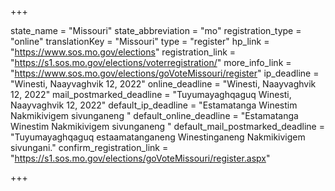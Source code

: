 +++

state_name = "Missouri"
state_abbreviation = "mo"
registration_type = "online"
translationKey = "Missouri"
type = "register"
hp_link = "https://www.sos.mo.gov/elections"
registration_link = "https://s1.sos.mo.gov/elections/voterregistration/"
more_info_link = "https://www.sos.mo.gov/elections/goVoteMissouri/register"
ip_deadline = "Winesti, Naayvaghvik 12, 2022"
online_deadline = "Winesti, Naayvaghvik 12, 2022"
mail_postmarked_deadline = "Tuyumayaghqaguq Winesti, Naayvaghvik 12, 2022"
default_ip_deadline = "Estamatanga Winestim Nakmikivigem sivunganeng "
default_online_deadline = "Estamatanga Winestim Nakmikivigem sivunganeng "
default_mail_postmarked_deadline = "Tuyumayaghqaguq estaamatanganeng Winestinganeng Nakmikivigem sivungani."
confirm_registration_link = "https://s1.sos.mo.gov/elections/goVoteMissouri/register.aspx"

+++